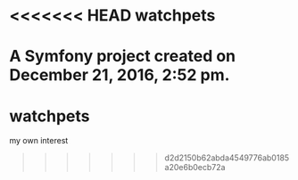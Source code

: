 <<<<<<< HEAD
watchpets
=========

A Symfony project created on December 21, 2016, 2:52 pm.
=======
# watchpets
my own interest 
>>>>>>> d2d2150b62abda4549776ab0185a20e6b0ecb72a
